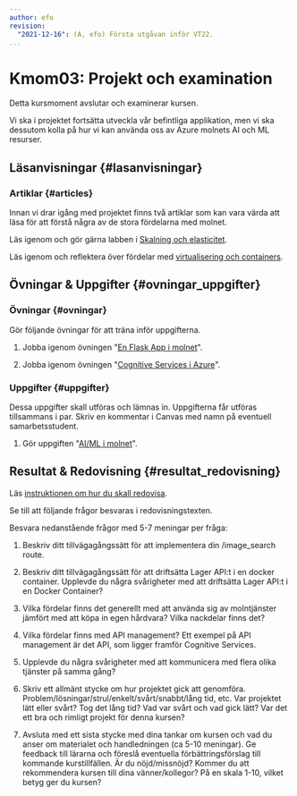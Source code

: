 ```yaml
---
author: efo
revision:
  "2021-12-16": (A, efo) Första utgåvan inför VT22.
...
```

Kmom03: Projekt och examination
==================================

Detta kursmoment avslutar och examinerar kursen.

Vi ska i projektet fortsätta utveckla vår befintliga applikation, men vi ska dessutom kolla på hur vi kan använda oss av Azure molnets AI och ML resurser.

<!--more-->



Läsanvisningar  {#lasanvisningar}
---------------------------------

### Artiklar {#articles}

Innan vi drar igång med projektet finns två artiklar som kan vara värda att läsa för att förstå några av de stora fördelarna med molnet.

Läs igenom och gör gärna labben i [Skalning och elasticitet](kunskap/skalning-och-elasticitet).

Läs igenom och reflektera över fördelar med [virtualisering och containers](kunskap/virtualisering-och-containers).



Övningar & Uppgifter  {#ovningar_uppgifter}
-------------------------------------------

### Övningar {#ovningar}

Gör följande övningar för att träna inför uppgifterna.

1. Jobba igenom övningen "[En Flask App i molnet](kunskap/flask_och_templates_med_jinja)".

1.  Jobba igenom övningen "[Cognitive Services i Azure](kunskap/cognitive-services-i-azure)".





### Uppgifter {#uppgifter}

Dessa uppgifter skall utföras och lämnas in. Uppgifterna får utföras tillsammans i par. Skriv en kommentar i Canvas med namn på eventuell samarbetsstudent.

1. Gör uppgiften "[AI/ML i molnet](uppgift/ai-ml-i-molnet)".



Resultat & Redovisning  {#resultat_redovisning}
-----------------------------------------------

Läs [instruktionen om hur du skall redovisa](./../redovisa).

Se till att följande frågor besvaras i redovisningstexten.

Besvara nedanstående frågor med 5-7 meningar per fråga:

1. Beskriv ditt tillvägagångssätt för att implementera din /image_search route.

2. Beskriv ditt tillvägagångssätt för att driftsätta Lager API:t i en docker container. Upplevde du några svårigheter med att driftsätta Lager API:t i en Docker Container?

3. Vilka fördelar finns det generellt med att använda sig av molntjänster jämfört med att köpa in egen hårdvara? Vilka nackdelar finns det?

4. Vilka fördelar finns med API management? Ett exempel på API management är det API, som ligger framför Cognitive Services.

5. Upplevde du några svårigheter med att kommunicera med flera olika tjänster på samma gång?

6. Skriv ett allmänt stycke om hur projektet gick att genomföra. Problem/lösningar/strul/enkelt/svårt/snabbt/lång tid, etc. Var projektet lätt eller svårt? Tog det lång tid? Vad var svårt och vad gick lätt? Var det ett bra och rimligt projekt för denna kursen?

7. Avsluta med ett sista stycke med dina tankar om kursen och vad du anser om materialet och handledningen (ca 5-10 meningar). Ge feedback till lärarna och föreslå eventuella förbättringsförslag till kommande kurstillfällen. Är du nöjd/missnöjd? Kommer du att rekommendera kursen till dina vänner/kollegor? På en skala 1-10, vilket betyg ger du kursen?
